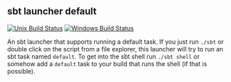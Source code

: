 sbt launcher default
--------------------

[![Unix Build Status](https://travis-ci.org/jamesward/sbt-launcher-default.svg?branch=master)](https://travis-ci.org/jamesward/sbt-launcher-default)
[![Windows Build Status](https://ci.appveyor.com/api/projects/status/i8ejry32pout17nd?svg=true)](https://ci.appveyor.com/project/jamesward/sbt-launcher-default)

An sbt launcher that supports running a default task.  If you just run `./sbt` or double click on the script from a file explorer, this launcher will try to run an sbt task named `default`.  To get into the sbt shell run `./sbt shell` or somehow add a `default` task to your build that runs the shell (if that is possible).